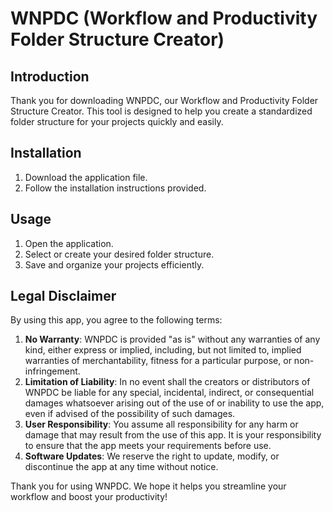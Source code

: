 # WNPDC (Workflow and Productivity Folder Structure Creator)

## Introduction
Thank you for downloading WNPDC, our Workflow and Productivity Folder Structure Creator. This tool is designed to help you create a standardized folder structure for your projects quickly and easily.

## Installation
1. Download the application file.
2. Follow the installation instructions provided.

## Usage
1. Open the application.
2. Select or create your desired folder structure.
3. Save and organize your projects efficiently.

## Legal Disclaimer
By using this app, you agree to the following terms:

1. **No Warranty**: WNPDC is provided "as is" without any warranties of any kind, either express or implied, including, but not limited to, implied warranties of merchantability, fitness for a particular purpose, or non-infringement.
2. **Limitation of Liability**: In no event shall the creators or distributors of WNPDC be liable for any special, incidental, indirect, or consequential damages whatsoever arising out of the use of or inability to use the app, even if advised of the possibility of such damages.
3. **User Responsibility**: You assume all responsibility for any harm or damage that may result from the use of this app. It is your responsibility to ensure that the app meets your requirements before use.
4. **Software Updates**: We reserve the right to update, modify, or discontinue the app at any time without notice.


Thank you for using WNPDC. We hope it helps you streamline your workflow and boost your productivity!
